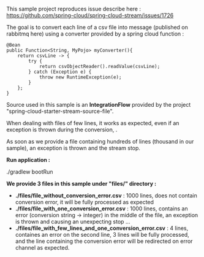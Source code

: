 This sample project reproduces issue describe here : https://github.com/spring-cloud/spring-cloud-stream/issues/1726

The goal is to convert each line of a csv file into message (published on rabbitmq here) using a converter provided by a spring cloud function :

	@Bean
	public Function<String, MyPojo> myConverter(){
		return csvLine -> {
			try {
				return csvObjectReader().readValue(csvLine);
			} catch (Exception e) {
				throw new RuntimeException(e);
			}
		};
	}
  
Source used in this sample is an **IntegrationFlow** provided by the project "spring-cloud-starter-stream-source-file".

When dealing with files of few lines, it works as expected, even if an exception is thrown during the conversion, . 

As soon as we provide a file containing hundreds of lines (thousand in our sample), an exception is thrown and the stream stop.


**Run application :**

./gradlew bootRun

**We provide 3 files in this sample under "files/" directory :**

* **./files/file_without_conversion_error.csv** : 1000 lines, does not contain conversion error, it will be fully processed as expected
* **./files/file_with_one_conversion_error.csv** : 1000 lines, contains an error (conversion string -> integer) in the middle of the file, an exception is thrown and causing an unexpecting stop ...
* **./files/file_with_few_lines_and_one_conversion_error.csv** : 4 lines, containes an error on the second line, 3 lines will be fully processed, and the line containing the conversion error will be redirected on error channel as expected.




